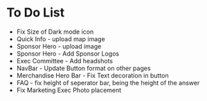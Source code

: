# To Do List
* Fix Size of Dark mode icon
* Quick Info - upload map image
* Sponsor Hero - upload image
* Sponsor Hero - Add Sponsor Logos
* Exec Committee - Add headshots
* NavBar - Update Button format on other pages
* Merchandise Hero Bar - Fix Text decoration in button
* FAQ - fix height of seperator bar, being the height of the answer
* Fix Marketing Exec Photo placement